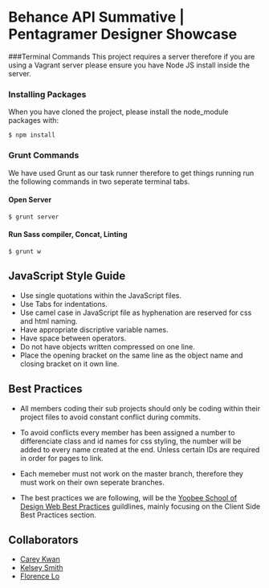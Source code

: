 # Behance API Summative | Pentagramer Designer Showcase 

###Terminal Commands
This project requires a server therefore if you are using a Vagrant server please ensure you have Node JS install inside the server.

### Installing Packages
When you have cloned the project, please install the node_module packages with:

`$ npm install`

### Grunt Commands
We have used Grunt as our task runner therefore to get things running run the following commands in two seperate terminal tabs.

#### Open Server

`$ grunt server`

#### Run Sass compiler, Concat, Linting

`$ grunt w`


## JavaScript Style Guide
- Use single quotations within the JavaScript files.
- Use Tabs for indentations.
- Use camel case in JavaScript file as hyphenation are reserved for css and html naming.
- Have appropriate discriptive variable names.
- Have space between operators.
- Do not have objects written compressed on one line.
- Place the opening bracket on the same line as the object name and closing bracket on it own line.


## Best Practices
- All members coding their sub projects should only be coding within their project files to avoid constant conflict during commits. 
- To avoid conflicts every member has been assigned a number to differenciate class and id names for css styling, the number will be added to every name created at the end. Unless certain IDs are required in order for pages to link.
- Each memeber must not work on the master branch, therefore they must work on their own seperate branches.

- The best practices we are following, will be the [Yoobee School of Design Web Best Practices](http://yoobee.net.nz/BestPractices/) guildlines, mainly focusing on the Client Side Best Practices section.  


## Collaborators
- [Carey Kwan](https://github.com/careykwan)
- [Kelsey Smith](https://github.com/Kelseys1993)
- [Florence Lo](https://github.com/fpwl)
